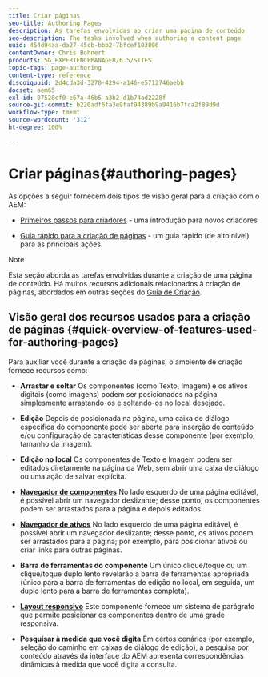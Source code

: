 ```yaml
---
title: Criar páginas
seo-title: Authoring Pages
description: As tarefas envolvidas ao criar uma página de conteúdo
seo-description: The tasks involved when authoring a content page
uuid: 454d94aa-da27-45cb-bbb2-7bfcef103806
contentOwner: Chris Bohnert
products: SG_EXPERIENCEMANAGER/6.5/SITES
topic-tags: page-authoring
content-type: reference
discoiquuid: 2d4cda3d-3270-4294-a146-e5712746aebb
docset: aem65
exl-id: 07528cf0-e67a-46b5-a3b2-d1b74ad2228f
source-git-commit: b220adf6fa3e9faf94389b9a9416b7fca2f89d9d
workflow-type: tm+mt
source-wordcount: '312'
ht-degree: 100%

---
```


# Criar páginas{#authoring-pages}

As opções a seguir fornecem dois tipos de visão geral para a criação com o AEM:

* [Primeiros passos para criadores](/help/sites-authoring/first-steps.md) - uma introdução para novos criadores

* [Guia rápido para a criação de páginas](/help/sites-authoring/qg-page-authoring.md) - um guia rápido (de alto nível) para as principais ações

>[!NOTE]
>
>Esta seção aborda as tarefas envolvidas durante a criação de uma página de conteúdo. Há muitos recursos adicionais relacionados à criação de páginas, abordados em outras seções do [Guia de Criação](/help/sites-authoring/home.md).

## Visão geral dos recursos usados para a criação de páginas {#quick-overview-of-features-used-for-authoring-pages}

Para auxiliar você durante a criação de páginas, o ambiente de criação fornece recursos como:

* **Arrastar e soltar** Os componentes (como Texto, Imagem) e os ativos digitais (como imagens) podem ser posicionados na página simplesmente arrastando-os e soltando-os no local desejado.

* **Edição** Depois de posicionada na página, uma caixa de diálogo específica do componente pode ser aberta para inserção de conteúdo e/ou configuração de características desse componente (por exemplo, tamanho da imagem).

* **Edição no local** Os componentes de Texto e Imagem podem ser editados diretamente na página da Web, sem abrir uma caixa de diálogo ou uma ação de salvar explícita.

* **[Navegador de componentes](/help/sites-authoring/author-environment-tools.md#componentsbrowsertouchoptimizedui)** No lado esquerdo de uma página editável, é possível abrir um navegador deslizante; desse ponto, os componentes podem ser arrastados para a página e depois editados.

* **[Navegador de ativos](/help/sites-authoring/author-environment-tools.md#assetsbrowsertouchoptimizedui)** No lado esquerdo de uma página editável, é possível abrir um navegador deslizante; desse ponto, os ativos podem ser arrastados para a página; por exemplo, para posicionar ativos ou criar links para outras páginas.

* **Barra de ferramentas do componente** Um único clique/toque ou um clique/toque duplo lento revelarão a barra de ferramentas apropriada (único para a barra de ferramentas de edição no local, em seguida, um duplo lento para a barra de ferramentas completa).

* **[Layout responsivo](/help/sites-authoring/responsive-layout.md)** Este componente fornece um sistema de parágrafo que permite posicionar os componentes dentro de uma grade responsiva.

* **Pesquisar à medida que você digita** Em certos cenários (por exemplo, seleção do caminho em caixas de diálogo de edição), a pesquisa por conteúdo através da interface do AEM apresenta correspondências dinâmicas à medida que você digita a consulta.
